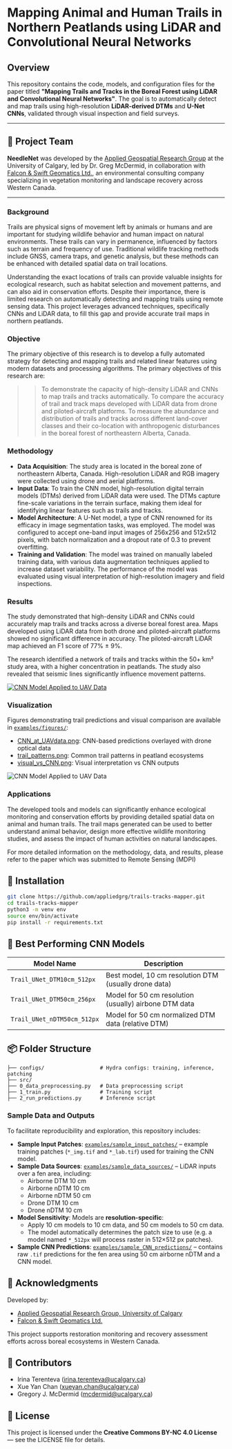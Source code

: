 # Mapping Animal and Human Trails in Northern Peatlands using LiDAR and Convolutional Neural Networks

## Overview
This repository contains the code, models, and configuration files for the paper titled **"Mapping Trails and Tracks in the Boreal Forest using LiDAR and Convolutional Neural Networks"**. The goal is to automatically detect and map trails using high-resolution **LiDAR-derived DTMs** and **U-Net CNNs**, validated through visual inspection and field surveys.

---

## 👥 Project Team

**NeedleNet** was developed by the [Applied Geospatial Research Group](https://www.appliedgrg.ca/) at the University of Calgary, led by Dr. Greg McDermid, in collaboration with [Falcon & Swift Geomatics Ltd.](https://www.falconandswift.ca/), an environmental consulting company specializing in vegetation monitoring and landscape recovery across Western Canada.

---

### Background
Trails are physical signs of movement left by animals or humans and are important for studying wildlife behavior and human impact on natural environments. These trails can vary in permanence, influenced by factors such as terrain and frequency of use. Traditional wildlife tracking methods include GNSS, camera traps, and genetic analysis, but these methods can be enhanced with detailed spatial data on trail locations.

Understanding the exact locations of trails can provide valuable insights for ecological research, such as habitat selection and movement patterns, and can also aid in conservation efforts. Despite their importance, there is limited research on automatically detecting and mapping trails using remote sensing data. This project leverages advanced techniques, specifically CNNs and LiDAR data, to fill this gap and provide accurate trail maps in northern peatlands.

### Objective
The primary objective of this research is to develop a fully automated strategy for detecting and mapping trails and related linear features using modern datasets and processing algorithms. The primary objectives of this research are:
>> To demonstrate the capacity of high-density LiDAR and CNNs to map trails and tracks automatically.
>> To compare the accuracy of trail and track maps developed with LiDAR data from drone and piloted-aircraft platforms.
>> To measure the abundance and distribution of trails and tracks across different land-cover classes and their co-location with anthropogenic disturbances in the boreal forest of northeastern Alberta, Canada.

### Methodology
- **Data Acquisition**: The study area is located in the boreal zone of northeastern Alberta, Canada. High-resolution LiDAR and RGB imagery were collected using drone and aerial platforms.
- **Input Data**: To train the CNN model, high-resolution digital terrain models (DTMs) derived from LiDAR data were used. The DTMs capture fine-scale variations in the terrain surface, making them ideal for identifying linear features such as trails and tracks.
- **Model Architecture**: A U-Net model, a type of CNN renowned for its efficacy in image segmentation tasks, was employed. The model was configured to accept one-band input images of 256x256 and 512x512 pixels, with batch normalization and a dropout rate of 0.3 to prevent overfitting.
- **Training and Validation**: The model was trained on manually labeled training data, with various data augmentation techniques applied to increase dataset variability. The performance of the model was evaluated using visual interpretation of high-resolution imagery and field inspections.

### Results
The study demonstrated that high-density LiDAR and CNNs could accurately map trails and tracks across a diverse boreal forest area. Maps developed using LiDAR data from both drone and piloted-aircraft platforms showed no significant difference in accuracy. The piloted-aircraft LiDAR map achieved an F1 score of 77% ± 9%.

The research identified a network of trails and tracks within the 50+ km² study area, with a higher concentration in peatlands. The study also revealed that seismic lines significantly influence movement patterns.

[![CNN Model Applied to UAV Data](https://github.com/appliedgrg/trails-tracks-mapper/blob/main/images/CNN_at_UAVdata.png)](https://github.com/appliedgrg/trails-tracks-mapper/blob/main/images/CNN_at_UAVdata.png)

### Visualization
Figures demonstrating trail predictions and visual comparison are available in [`examples/figures/`](examples/figures):
- [CNN_at_UAVdata.png](examples/figures/CNN_at_UAVdata.png): CNN-based predictions overlayed with drone optical data
- [trail_patterns.png](examples/figures/trail_patterns.png): Common trail patterns in peatland ecosystems
- [visual_vs_CNN.png](examples/figures/visual_vs_CNN.png): Visual interpretation vs CNN outputs

![CNN Model Applied to UAV Data](examples/figures/CNN_at_UAVdata.png)

### Applications
The developed tools and models can significantly enhance ecological monitoring and conservation efforts by providing detailed spatial data on animal and human trails. The trail maps generated can be used to better understand animal behavior, design more effective wildlife monitoring studies, and assess the impact of human activities on natural landscapes.

For more detailed information on the methodology, data, and results, please refer to the paper which was submitted to Remote Sensing (MDPI)



## 🔧 Installation
```bash
git clone https://github.com/appliedgrg/trails-tracks-mapper.git
cd trails-tracks-mapper
python3 -m venv env
source env/bin/activate
pip install -r requirements.txt
```

## 🧠 Best Performing CNN Models
| Model Name                     | Description                                           |
|--------------------------------|-------------------------------------------------------|
| `Trail_UNet_DTM10cm_512px`     | Best model, 10 cm resolution DTM (usually drone data) |
| `Trail_UNet_DTM50cm_256px`     | Model for 50 cm resolution (usually) airbone DTM data |
| `Trail_UNet_nDTM50cm_512px`    | Model for 50 cm normalized DTM data (relative DTM)    |

## 📦 Folder Structure
```
├── configs/                  # Hydra configs: training, inference, patching
├── src/                      
├── 0_data_preprocessing.py   # Data preprocessing script
├── 1_train.py                # Training script
├── 2_run_predictions.py      # Inference script
```

### Sample Data and Outputs
To facilitate reproducibility and exploration, this repository includes:

- **Sample Input Patches**: [`examples/sample_input_patches/`](examples/sample_input_patches) – example training patches (`*_img.tif` and `*_lab.tif`) used for training the CNN model.
- **Sample Data Sources**: [`examples/sample_data_sources/`](examples/sample_data_sources) – LiDAR inputs over a fen area, including:
  - Airborne DTM 10 cm
  - Airborne nDTM 10 cm
  - Airborne nDTM 50 cm
  - Drone DTM 10 cm
  - Drone nDTM 10 cm
- **Model Sensitivity**: Models are **resolution-specific**:
  - Apply 10 cm models to 10 cm data, and 50 cm models to 50 cm data.
  - The model automatically determines the patch size to use (e.g. a model named `*_512px` will process raster in 512×512 px patches).
- **Sample CNN Predictions**: [`examples/sample_CNN_predictions/`](examples/sample_CNN_predictions) – contains raw `.tif` predictions for the fen area using 50 cm airborne nDTM and a CNN model.

## 🤝 Acknowledgments

Developed by:

- [Applied Geospatial Research Group, University of Calgary](https://www.appliedgrg.ca/)
- [Falcon & Swift Geomatics Ltd.](https://www.falconandswift.ca/)

This project supports restoration monitoring and recovery assessment efforts across boreal ecosystems in Western Canada.

## 👥 Contributors
- Irina Terenteva (irina.terenteva@ucalgary.ca)
- Xue Yan Chan (xueyan.chan@ucalgary.ca)
- Gregory J. McDermid (mcdermid@ucalgary.ca)

## 📄 License
This project is licensed under the **Creative Commons BY-NC 4.0 License** — see the LICENSE file for details.


